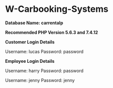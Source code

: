 # W-Carbooking-Systems

**Database Name: carrentalp**

**Recommended PHP Version 5.6.3 and 7.4.12**


**Customer Login Details**

Username: lucas
Password: password


**Employee Login Details**

Username: harry
Password: password

Username: jenny
Password: jenny
